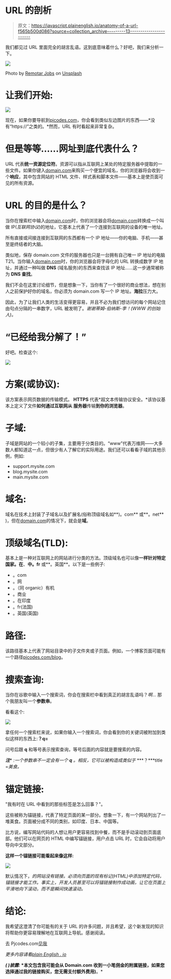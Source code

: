 # URL 的剖析

> 原文：<https://javascript.plainenglish.io/anatomy-of-a-url-f565b500d086?source=collection_archive---------13----------------------->

我们都见过 URL 里面完全的胡言乱语。这到底意味着什么？好吧，我们来分析一下。

![](img/9254c3fa8a901491c89f9fcd5f8ab3fc.png)

Photo by [Remotar Jobs](https://unsplash.com/@remotarjobs?utm_source=medium&utm_medium=referral) on [Unsplash](https://unsplash.com?utm_source=medium&utm_medium=referral)

# 让我们开始:

![](img/98b85015f492711c63a0c68d436ae2ad.png)

现在，如果你要导航到[pjcodes.com](https://www.pjcodes.com/)，你会看到类似左边图片的东西——*没有“https://”之类的。*然而，URL 有时看起来非常复杂。

# 但是等等……**网址**到底代表什么？

URL 代表**统一资源定位符**。资源可以指从互联网上某处的特定服务器中提取的一些文件。如果你键入[domain.com](https://www.dpbolvw.net/click-100417643-13631757)来购买一个便宜的域名，你的浏览器将会收到一个**响应**，其中包含网站的 HTML 文件、样式表和脚本文件——基本上是使页面可见的所有资源。

# URL 的目的是什么？

当你在搜索栏中输入[domain.com](https://www.dpbolvw.net/click-100417643-13631757)时，你的浏览器会将[domain.com](https://www.dpbolvw.net/click-100417643-13631757)转换成一个叫做 IP(*互联网协议*)的地址，它基本上代表了一个连接到互联网的设备的唯一地址。

所有直接或间接连接到互联网的东西都有一个 IP 地址——你的电脑、手机——甚至是终结者的大脑。

类似地，保存 domain.com 文件的服务器也只是一台拥有自己唯一 IP 地址的电脑 T21。当你输入[domain.com](https://www.dpbolvw.net/click-100417643-13631757)时，你的浏览器会将字母化的 URL 转换成数字 IP 地址，并通过一种叫做 **DNS** (域名服务)的东西来查找该 IP 地址……这一步通常被称为 **DNS 查找**。

我们不会在这里讨论细节，但是想象一下，当你有了一个很好的商业想法，想在别人之前保护好你的域名，你必须为 domain.com 写一个 IP 地址。**海拉**压力大。

因此，为了让我们人类的生活变得更容易，并且不必为我们想访问的每个网站记住由句点分隔的一串数字，URL 被发明了。*谢谢蒂姆-伯纳斯-李！(WWW 的创始人)。*

# “已经给我分解了！”

好吧。检查这个:

![](img/902cf0f3cc132d22450140e51f0e32a0.png)

# **方案(或协议)**:

该方案表示网页数据的传输模式。 **HTTPS** 代表*超文本传输协议安全。*该协议基本上定义了文件**如何通过互联网从** **服务器**传输**到你的浏览器**。

# 子域:

子域是网站的一个较小的子集，主要用于分类目的。“www”代表万维网——大多数人都知道这一点，但很少有人了解它的实际用途。我们还可以看看子域的其他示例，例如:

*   support.mysite.com
*   blog.mysite.com
*   main.mysite.com

# 域名:

域名在技术上封装了子域名以及扩展名(俗称顶级域名如**)。com** 或**。net** )，但在[domain.com](https://www.dpbolvw.net/click-100417643-13631757)的情况下，就会是**域**。

# 顶级域名(TLD):

基本上是一种对互联网上的网站进行分类的方法。顶级域名也可以像**一样针对特定国家。在**、**中。fr** 或**。英国**。以下是一些例子:

*   。com
*   。网
*   。（同 organic）有机
*   。商业
*   。在印度
*   。fr(法国)
*   。英国(英国)

# 路径:

该路径基本上代表了网站目录中的子文件夹或子页面。例如，一个博客页面可能有一个路径[pjcodes.com/blog](https://www.pjcodes.com/blog/)。

# 搜索查询:

当你在谷歌中输入一个搜索词，你会在搜索栏中看到真正的胡言乱语吗？*啊…* 那个我朋友叫一个**参数串**。

看看这个:

![](img/8262291d0f9bb99f59d9f26364c9e7e6.png)

拿任何一个搜索栏来说，如果你输入一个搜索词，你会看到你的关键词被附加到类似这样的东西上:**？q=**

问号后跟 **q** 和等号表示搜索查询，等号后面的内容就是要搜索的内容。

***注**** *:一个参数串不一定会有一个* ***q*** *。相反，它可以被构造成类似于* ***？***title =*美食。*

# 锚定链接:

"我有时在 URL 中看到的那些标签是怎么回事？"。

这些被称为锚链接，代表了特定页面的某一部分。想象一下，有一个网站列出了一堆美食。页面被分成不同的类别，如印度、日本、中国等。

比方说，编写网站代码的人想让用户更容易找到中餐，而不是手动滚动到页面底部。他们可以在网页的 HTML 中编写锚链接，用户点击 URL 时，它会自动将用户导向中文部分。

**这样一个锚链接可能看起来像这样:**

![](img/797629120eebc85d0a2e668a01a7eca8.png)

默认情况下，*的网站没有链接。必须向页面的现有标记(HTML)中添加特定代码，锚链接才能工作。事实上，开发人员甚至可以将锚链接制作成动画，让它在页面上平滑地向下滚动，而不是瞬间快速滚动。*

# 结论:

我希望这澄清了你可能有的关于 URL 的许多问题，并且希望，这个新发现的知识将帮助你更容易理解地在互联网上导航。感谢阅读。

去 Pjcodes.com[见我](https://www.pjcodes.com/)

*更多内容请看*[*plain English . io*](http://plainenglish.io/)

***(* ***)披露:*** *本文包含我可能会从 Domain.com 收到一小笔佣金的附属链接，如果您选择通过我的链接购买，您无需支付额外费用)**。*
